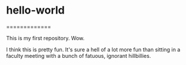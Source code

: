# hello-world
=============

This is my first repository. Wow.

I think this is pretty fun. It's sure a hell of a lot more fun than sitting in a faculty meeting with a bunch of fatuous, ignorant hillbillies.

